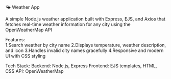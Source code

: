 🌤 Weather App

A simple Node.js weather application built with Express, EJS, and Axios that fetches real-time weather information for any city using the OpenWeatherMap API

Features:  
  1.Search weather by city name
  2.Displays temperature, weather description, and icon
  3.Handles invalid city names gracefully
  4.Responsive and modern UI with CSS styling

Tech Stack:
  Backend: Node.js, Express
  Frontend: EJS templates, HTML, CSS
  API: OpenWeatherMap
